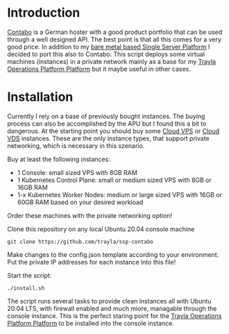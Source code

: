 # Introduction

[Contabo](https://contabo.com) is a German hoster with a good product portfolio that can be used through a well designed API. The best point is that all this comes for a very good price. In addition to my [bare metal based Single Server Platform](https://github.com/trayla/ssp) I decided to port this also to Contabo. This script deploys some virtual machines (instances) in a private network mainly as a base for my [Trayla Operations Platform Platform](https://github.com/trayla/top) but it maybe useful in other cases.

# Installation

Currently I rely on a base of previously bought instances. The buying process can also be accomplished by the APU but I found this a bit to dangerous. At the starting point you should buy some [Cloud VPS](https://contabo.com/en/vps/) or [Cloud VDS](https://contabo.com/en/vds/) instances. These are the only instance types, that support private networking, which is necessary in this szenario.

Buy at least the following instances:

- 1 Console: small sized VPS with 8GB RAM
- 1 Kubernetes Control Plane: small or medium sized VPS with 8GB or 16GB RAM
- 1-x Kubernetes Worker Nodes: medium or large sized VPS with 16GB or 60GB RAM based on your desired workload

Order these machines with the private networking option!

Clone this repository on any local Ubuntu 20.04 console machine
```
git clone https://github.com/trayla/ssp-contabo
```

Make changes to the config.json template according to your environment. Put the private IP addresses for each instance into this file!

Start the script:
```
./install.sh
```

The script runs several tasks to provide clean instances all with Ubuntu 20.04 LTS, with firewall enabled and much miore, managable through the console instance. This is the perfect staring point for the [Trayla Operations Platform Platform](https://github.com/trayla/top) to be installed into the console instance.
